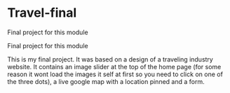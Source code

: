 # Travel-final
Final project for this module



Final project for this module

This is my final project. It was based on a design of a traveling industry website. It contains an image slider at the top of the home page (for some reason it wont load the images it self at first so you need to click on one of the three dots), a live google map with a location pinned and a form.
